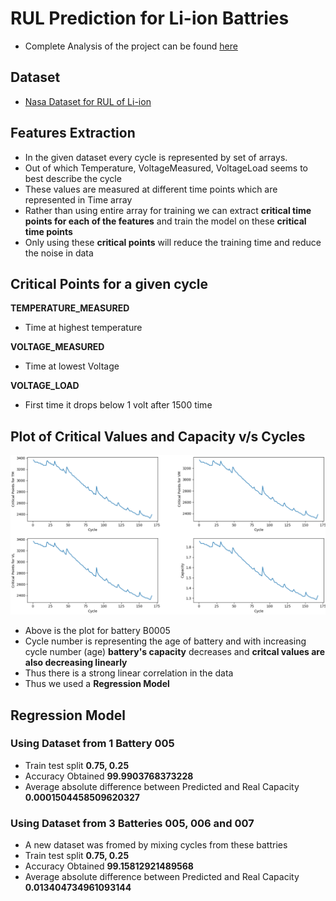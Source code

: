 # RUL Prediction for Li-ion Battries
* Complete Analysis of the project can be found [here](https://drive.google.com/file/d/1TtTSW0dMfj7D2wPY_Ta8SOg0LyuMnGp0/view?usp=sharing)

## Dataset
* [Nasa Dataset for RUL of Li-ion](https://ti.arc.nasa.gov/tech/dash/groups/pcoe/prognostic-data-repository/#battery)

## Features Extraction

- In the given dataset every cycle is represented by set of arrays.
- Out of which Temperature, VoltageMeasured, VoltageLoad seems to best describe the cycle
- These values are measured at different time points which are represented in Time array
- Rather than using entire array for training we can extract **critical time points for each of the features** and train the model on these **critical time points**
- Only using these **critical points** will reduce the training time and reduce the noise in data

## Critical Points for a given cycle
**TEMPERATURE_MEASURED**
- Time at highest temperature

**VOLTAGE_MEASURED**
- Time at lowest Voltage
  
**VOLTAGE_LOAD**
- First time it drops below 1 volt after 1500 time

## Plot of Critical Values and Capacity v/s Cycles
![Battery B0005](/CriticalValues.png)
* Above is the plot for battery B0005
* Cycle number is representing the age of battery and with increasing cycle number (age) **battery's capacity** decreases and **critcal values are also decreasing linearly**
* Thus there is a strong linear correlation in the data
* Thus we used a **Regression Model**

## Regression Model
### Using Dataset from 1 **Battery 005**
* Train test split **0.75, 0.25**
* Accuracy Obtained **99.9903768373228**
* Average absolute difference between Predicted and Real Capacity **0.0001504458509620327**

### Using Dataset from 3 **Batteries 005, 006 and 007**
* A new dataset was fromed by mixing cycles from these battries
* Train test split **0.75, 0.25**
* Accuracy Obtained **99.15812921489568**
* Average absolute difference between Predicted and Real Capacity **0.013404734961093144**
